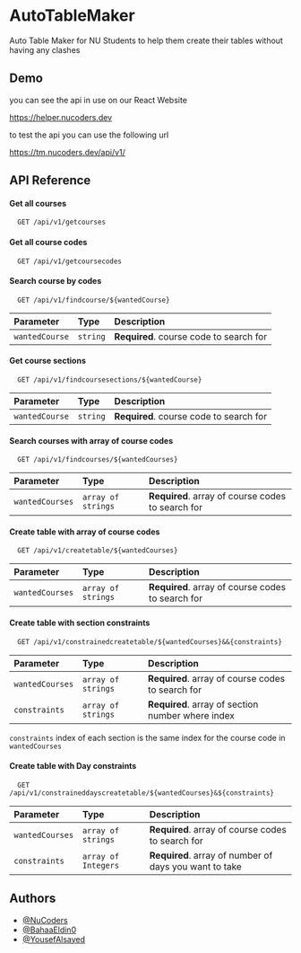 
# AutoTableMaker 

Auto Table Maker for NU Students to help them create their tables without having any clashes


## Demo
you can see the api in use on our React Website

https://helper.nucoders.dev

to test the api you can use the following url

https://tm.nucoders.dev/api/v1/
###

## API Reference

#### Get all courses

```
  GET /api/v1/getcourses
```
#### Get all course codes

```
  GET /api/v1/getcoursecodes
```
#### Search course by codes

```
  GET /api/v1/findcourse/${wantedCourse}
```
| Parameter | Type     | Description                       |
| :-------- | :------- | :-------------------------------- |
| `wantedCourse`      | `string` | **Required**. course code to search for |

#### Get course sections

```
  GET /api/v1/findcoursesections/${wantedCourse}
```
| Parameter | Type     | Description                       |
| :-------- | :------- | :-------------------------------- |
| `wantedCourse`      | `string` | **Required**. course code to search for |

#### Search courses with array of course codes

```
  GET /api/v1/findcourses/${wantedCourses}
```
| Parameter | Type     | Description                       |
| :-------- | :------- | :-------------------------------- |
| `wantedCourses`      | `array of strings` | **Required**. array of course codes to search for |

#### Create table with array of course codes

```
  GET /api/v1/createtable/${wantedCourses}
```
| Parameter | Type     | Description                       |
| :-------- | :------- | :-------------------------------- |
| `wantedCourses`      | `array of strings` | **Required**. array of course codes to search for |

#### Create table with section constraints

```
  GET /api/v1/constrainedcreatetable/${wantedCourses}&&{constraints}
```
| Parameter | Type     | Description                       |
| :-------- | :------- | :-------------------------------- |
| `wantedCourses`      | `array of strings` | **Required**. array of course codes to search for |
| `constraints`      | `array of strings` | **Required**. array of section number where index |

`constraints` index of each section is the same index for the course code in `wantedCourses`
#### Create table with Day constraints

```
  GET /api/v1/constraineddayscreatetable/${wantedCourses}&${constraints}
```
| Parameter | Type     | Description                       |
| :-------- | :------- | :-------------------------------- |
| `wantedCourses`      | `array of strings` | **Required**. array of course codes to search for |
| `constraints`      | `array of Integers` | **Required**. array of number of days you want to take |




## Authors
- [@NuCoders](https://github.com/nu-coders)
- [@BahaaEldin0](https://www.github.com/BahaaEldin0)
- [@YousefAlsayed](https://github.com/Yusuf-ASM)

